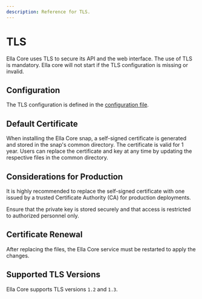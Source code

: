 ```yaml
---
description: Reference for TLS.
---
```


# TLS

Ella Core uses TLS to secure its API and the web interface. The use of TLS is mandatory. Ella core will not start if the TLS configuration is missing or invalid.

## Configuration

The TLS configuration is defined in the [configuration file](config_file.md). 

## Default Certificate

When installing the Ella Core snap, a self-signed certificate is generated and stored in the snap's common directory. The certificate is valid for 1 year. Users can replace the certificate and key at any time by updating the respective files in the common directory. 

## Considerations for Production

It is highly recommended to replace the self-signed certificate with one issued by a trusted Certificate Authority (CA) for production deployments.

Ensure that the private key is stored securely and that access is restricted to authorized personnel only.

## Certificate Renewal

After replacing the files, the Ella Core service must be restarted to apply the changes.

## Supported TLS Versions

Ella Core supports TLS versions `1.2` and `1.3`.

